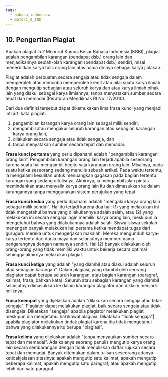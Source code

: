 ```yaml
---
tags:
  - bahasa_indonesia
  - materi_9_IND
---
```

## 10. Pengertian Plagiat

Apakah plagiat itu? Menurut Kamus Besar Bahasa Indonesia (KBBI), plagiat adalah pengambilan karangan (pendapat dsb.) orang lain dan menjadikannya seolah-olah karangan (pendapat dsb.) sendiri, misal menerbitkan karya tulis orang lain atas nama dirinya sebagai karya jiplakan.

Plagiat adalah perbuatan secara sengaja atau tidak sengaja dalam memperoleh atau mencoba memperoleh kredit atau nilai suatu karya ilmiah dengan mengutip sebagian atau seluruh karya dan atau karya ilmiah pihak lain yang diakui sebagai karya ilmiahnya, tanpa menyatakan sumber secara tepat dan memadai (Peraturan Mendiknas RI No. 17/2010).

Dari dua definisi tersebut dapat dikemukakan lima frasa kunci yang menjadi inti arti kata plagiat:

1. ﻿﻿﻿pengambilan karangan karya orang lain sebagai milik sendiri,
2. ﻿﻿﻿mengambil atau mengakui seluruh karangan atau sebagian karangan karya orang lain,
3. ﻿﻿﻿dilakukan secara sengaja atau tidak sengaja, dan
4. ﻿﻿﻿tanpa menyatakan sumber secara tepat dan memadai.

**Frasa kunci pertama** yang perlu dipahami adalah "pengambilan karangan orang lain". Pengambilan karangan orang lain terjadi apabila seseorang karena suatu hal mengambil begitu saja karangan orang lain. Misalnya, pada suatu ketika seseorang sedang menulis sebuah artikel. Pada waktu tertentu, ia mengalami kesulitan untuk menuangkan gagasan pada bagian tertentu karangan yang sedang ditulisnya. Akhirnya, ia mengambil jalan pintas memindahkan atau menyalin karya orang lain itu dan dimasukkan ke dalam karangannya tanpa menggunakan sistem perujukan yang tepat.

**Frasa kunci kedua** yang perlu dipahami adalah "mengakui karya orang lain sebagai milik sendiri". Hal itu terjadi karena dua hal: (1) yang melakukan ini tidak mengetahui bahwa yang dilakukannya adalah salah, atau (2) yang melakukan ini secara sengaja ingin memiliki karya orang lain, meskipun ia mengetahui bahwa yang dilakukannya adalah salah. Siswa-siswa sekolah menengah banyak melakukan hal pertama ketika mendapat tugas dari guruguru mereka untuk mengerjakan makalah. Mereka mengunduh karya-karya tertentu dari dunia maya dan selanjutnya memberi nama pengarangnya dengan namanya sendiri. Hal (2) banyak dilakukan oleh orang-orang yang tidak memiliki waktu untuk bekerja secara optimal sehingga akhirnya melakukan plagiat.

**Frasa kunci ketiga** yang adalah "yang diambil atau diakui adalah seluruh atau sebagian karangan". Dalam plagiasi, yang diambil oleh seorang plagiator dapat berupa seluruh karangan, atau bagian karangan (paragraf, kalimat, frasa, bahkan kata). Seluruh atau sebagian karangan yang diambil selanjutnya dimasukkan ke dalam karangan plagiator dan diklaim menjadi miliknya.

**Frasa keempat** yang dijelaskan adalah "dilakukan secara sengaja atau tidak sengaja". Plagiator dapat melakukan plagiat, baik secara sengaja atau tidak disengaja. Dikatakan "sengaja" apabila plagiator melakukan plagiat meskipun dia mengetahui hal ikhwal plagiasi. Dikatakan "tidak sengaja"| apabila plagiator melakukan tindak plagiat karena dia tidak mengetahui bahwa yang dilakukannya itu berupa "plagiasi".

**Frasa kelima** yang dijelaskan adalah "tanpa menyatakan sumber secara tepat dan memadai". Ada kalanya seorang penulis mengutip karya orang lain secara sembarangan dengan tidak menuliskan daftar rujukan secara tepat dan memadai. Banyak ditemukan dalam tulisan seseorang adanya ketidakjelasan sitasinya: apakah mengutip satu kalimat, apakah mengutip beberapa kalimat, apakah mengutip satu paragraf, atau apakah mengutip lebih dari satu paragraf.


